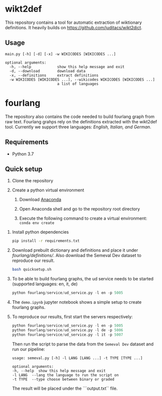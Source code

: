 # wikt2def

This repository contains a tool for automatic extraction of wiktionary definitions. It heavily builds on https://github.com/juditacs/wikt2dict.

## Usage 

```shell
main.py [-h] [-d] [-x] -w WIKICODES [WIKICODES ...]

optional arguments:
  -h, --help            show this help message and exit
  -d, --download        download data
  -x, --definitions     extract definitions
  -w WIKICODES [WIKICODES ...], --wikicodes WIKICODES [WIKICODES ...]
                        a list of languages
```
                        
# fourlang

The repository also contains the code needed to build fourlang graph from raw text. Fourlang grahps rely on the definitions extracted with the wikt2def tool. Currently we support three languages: *English, Italian, and German*.

## Requirements

- Python 3.7

## Quick setup

1. Clone the repository
1. Create a python virtual environment

   1. Download [Anaconda](https://conda.io/miniconda.html)

   1. Open Anaconda shell and go to the repository root directory

   1. Execute the following command to create a virtual environment: `conda env create`

1) Install python dependencies

   ```bash
   pip install -r requirements.txt
   ```
   
2) Download prebuilt dictionary and definitions and place it under *fourlang/definitions/*. Also download the Semeval Dev dataset to reproduce our result.
   ```bash
   bash quicksetup.sh
   ```
3) To be able to build fourlang graphs, the ud service needs to be started (supported languages: en, it, de)
   ```python
   python fourlang/service/ud_service.py -l en -p 5005
   ```
4) The ```demo.ipynb``` jupyter notebook shows a simple setup to create fourlang graphs.

5) To reproduce our results, first start the servers respectively:
   ```python
   python fourlang/service/ud_service.py -l en -p 5005
   python fourlang/service/ud_service.py -l de -p 5006
   python fourlang/service/ud_service.py -l it -p 5007
   ```
   
   Then run the script to parse the data from the ```Semeval Dev``` dataset and run our pipeline:
      ```shell
   usage: semeval.py [-h] -l LANG [LANG ...] -t TYPE [TYPE ...]

    optional arguments:
    -h, --help  show this help message and exit
    -l LANG  --lang the language to run the script on
    -t TYPE  --type choose between binary or graded
   ```
   
   The result will be placed under the ```output.txt`` file.
